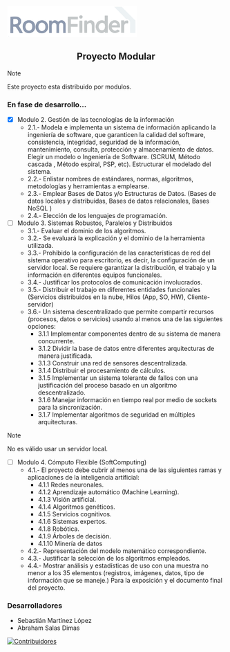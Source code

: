 <img src="client-roomfinder/public/utils/logo-dark.png" alt="Logo de la aplicación" width="300" />
<div align="center">

## Proyecto Modular

</div>

> [!NOTE]
> Este proyecto esta distribuido por modulos.

### En fase de desarrollo...
- [x] Modulo 2. Gestión de las tecnologías de la información
  - 2.1.- Modela e implementa un sistema de información aplicando la ingeniería de software, que garanticen la calidad del software, consistencia, integridad, seguridad de la información, mantenimiento, consulta, protección y almacenamiento de datos. 
Elegir un modelo o Ingeniería de Software. (SCRUM, Método cascada , Método espiral, PSP, etc). Estructurar el modelado del sistema.
  - 2.2.- Enlistar nombres de estándares, normas, algoritmos, metodologías y herramientas a emplearse.
  - 2.3.- Emplear Bases de Datos y/o Estructuras de Datos. (Bases de datos locales y distribuidas, Bases de datos relacionales, Bases NoSQL  ) 
  - 2.4.- Elección de los lenguajes de programación.
- [ ] Modulo 3. Sistemas Robustos, Paralelos y Distribuidos
  - 3.1.- Evaluar el dominio de los algoritmos.
  - 3.2.- Se evaluará la explicación y el dominio de la herramienta utilizada.
  - 3.3.- Prohibido la configuración de las características de red del sistema operativo para escritorio, es decir, la configuración de un servidor local. Se requiere garantizar la  distribución, el trabajo y la información en diferentes equipos funcionales.
  - 3.4.- Justificar los protocolos de comunicación involucrados.
  - 3.5.- Distribuir el trabajo en diferentes entidades funcionales (Servicios distribuidos en la nube, Hilos (App, SO, HW), Cliente-servidor)
  - 3.6.- Un sistema descentralizado que permite compartir recursos (procesos, datos o servicios) usando al menos una de las siguientes opciones:
    - 3.1.1   Implementar componentes dentro de su sistema de manera concurrente.
    - 3.1.2   Dividir la base de datos entre diferentes arquitecturas de manera justificada.
    - 3.1.3   Construir una red de sensores descentralizada.
    - 3.1.4   Distribuir el procesamiento de cálculos.
    - 3.1.5   Implementar un sistema tolerante de fallos con una justificación del proceso basado en un algoritmo descentralizado.
    - 3.1.6   Manejar información en tiempo real por medio de sockets para la sincronización.
    - 3.1.7   Implementar algoritmos de seguridad en múltiples arquitecturas.
> [!NOTE]
> No es válido usar un servidor local.
- [ ] Modulo 4. Cómputo Flexible (SoftComputing)
  - 4.1.-  El proyecto debe cubrir al menos una de las siguientes ramas y aplicaciones de la inteligencia artificial:
    - 4.1.1   Redes neuronales.
    - 4.1.2   Aprendizaje automático (Machine Learning).
    - 4.1.3   Visión artificial.
    - 4.1.4   Algoritmos genéticos.
    - 4.1.5   Servicios cognitivos.
    - 4.1.6   Sistemas expertos.
    - 4.1.8   Robótica.
    - 4.1.9   Árboles de decisión.
    - 4.1.10 Minería de datos
  - 4.2.- Representación del modelo matemático correspondiente.
  - 4.3.- Justificar la selección de los algoritmos empleados.
  - 4.4.- Mostrar análisis y estadísticas de uso con una muestra no menor a los 35 elementos (registros, imágenes, datos, tipo de información que se maneje.) Para la exposición y el documento final del proyecto.
<h3>Desarrolladores</h3>
<ul>
  <li>
    Sebastián Martínez López
  </li>
  <li>
    Abraham Salas Dimas
  </li>
</ul>

[![Contribuidores](https://contrib.rocks/image?repo=Ultron021122/RoomFinder)](https://github.com/Ultron021122/RoomFinder/graphs/contributors)
